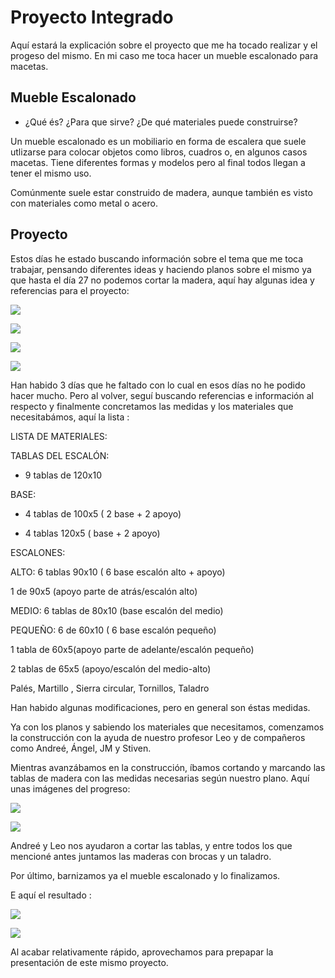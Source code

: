 
# Proyecto Integrado


Aquí estará la explicación sobre el proyecto que me ha tocado realizar y el progeso del mismo. En mi caso me toca hacer un mueble escalonado para macetas.

## Mueble Escalonado

- ¿Qué és? ¿Para que sirve? ¿De qué materiales puede construirse?

Un mueble escalonado es un mobiliario en forma de escalera que suele utlizarse para colocar objetos como libros, cuadros o, en algunos casos macetas. 
Tiene diferentes formas y modelos pero al final todos llegan a tener el mismo uso.

Comúnmente suele estar construido de madera, aunque también es visto con materiales como metal o acero.

## Proyecto 

Estos días he estado buscando información sobre el tema que me toca trabajar, pensando diferentes ideas y haciendo planos sobre el mismo ya que hasta el día 27 no podemos cortar la madera, aquí hay algunas idea y referencias para el proyecto:

![](https://github.com/Tabrih/Proyecto-Integrado/blob/main/Im%C3%A1genes/Plano%20mueble.png)

![](https://github.com/Tabrih/Proyecto-Integrado/blob/main/Im%C3%A1genes/Mueble.png)

![](https://github.com/Tabrih/Proyecto-Integrado/blob/main/Im%C3%A1genes/estante-para-baterias-3d-en-estanterias-y-modulares-muebles-equipamiento-32471.jpg)

![](https://github.com/Tabrih/Proyecto-Integrado/blob/main/Im%C3%A1genes/IMG-20220505-WA0004.jpg)

Han habido 3 días que he faltado con lo cual en esos días no he podido hacer mucho. Pero al volver, seguí buscando referencias e información al respecto
y finalmente concretamos las medidas y los materiales que necesitabámos, aquí la lista :

LISTA DE MATERIALES:

TABLAS DEL ESCALÓN:

-  9 tablas de 120x10

BASE:

-  4 tablas de 100x5 ( 2 base + 2 apoyo)

-  4 tablas 120x5 ( base + 2 apoyo)

ESCALONES:

ALTO: 6 tablas 90x10 ( 6 base escalón alto + apoyo)

1 de 90x5 (apoyo parte de atrás/escalón alto)

MEDIO: 6 tablas de 80x10 (base escalón del medio)

PEQUEÑO: 6 de 60x10 ( 6 base escalón pequeño)

1 tabla de 60x5(apoyo parte de adelante/escalón pequeño)

2 tablas de 65x5 (apoyo/escalón del medio-alto)

Palés, Martillo , Sierra circular, Tornillos, Taladro

Han habido algunas modificaciones, pero en general son éstas medidas. 

Ya con los planos y sabiendo los materiales que necesitamos, comenzamos la construcción con la ayuda de nuestro profesor Leo y de compañeros como Andreé, Ángel, JM y Stiven.

Mientras avanzábamos en la construcción, íbamos cortando y marcando las tablas de madera con las medidas necesarias según nuestro plano. Aquí unas imágenes del progreso:      

![](https://github.com/Tabrih/Proyecto-Integrado/blob/main/Im%C3%A1genes/IMG_20220503_125704.jpg)

![](https://github.com/Tabrih/Proyecto-Integrado/blob/main/Im%C3%A1genes/IMG_20220503_125657.jpg)

Andreé y Leo nos ayudaron a cortar las tablas, y entre todos los que mencioné antes juntamos las maderas con brocas y un taladro. 

Por último, barnizamos ya el mueble escalonado y lo finalizamos.

E aquí el resultado :

![](https://github.com/Tabrih/Proyecto-Integrado/blob/main/Im%C3%A1genes/IMG-20220505-WA0002.jpg)

![](https://github.com/Tabrih/Proyecto-Integrado/blob/main/Im%C3%A1genes/IMG-20220505-WA0001.jpg)

Al acabar relativamente rápido, aprovechamos para prepapar la presentación de este mismo proyecto.


